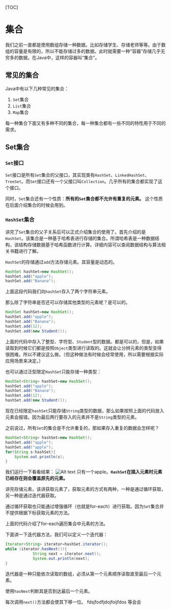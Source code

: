 [TOC]
# 集合

我们之前一直都是使用数组存储一种数据。比如存储学生、存储老师等等。由于数组的容量是有限的，所以不能存储过多的数据。此时就需要一种“容器”存储几乎无穷多的数据。在Java中，这样的容器叫“集合”。

## 常见的集合
Java中有以下几种常见的集合：
1. `Set`集合
2. `List`集合
3. `Map`集合

每一种集合下面又有多种不同的集合，每一种集合都有一些不同的特性用于不同的需求。

## Set集合
### `Set`接口
`Set`接口是所有`Set`集合的父接口，其实现类有`HashSet`、`LinkedHashSet`、`TreeSet`。而`Set`接口还有一个父接口叫`Collection`。几乎所有的集合都实现了这个接口。

同时，`Set`集合还有一个性质：**所有的`Set`集合都不允许有重复的元素。** 这个性质在后面介绍集合的时候会用到。
### `HashSet`集合
讲完了`Set`集合的父子关系后可以正式介绍集合的使用了。首先介绍的是`HashSet`。该集合是一种基于哈希表进行存储的集合。所谓哈希表是一种数据结构，该结构存储数据基于哈希函数进行计算。详细内容可以查阅数据结构与算法相关书籍进行了解。

`HashSet`的存储通过`add`方法存储元素。其容量是动态的。

```java
HashSet hashSet=new HashSet();
hashSet.add("apple");
hashSet.add("Banana");
```

上面这段代码我们向`hashSet`存入了两个字符串元素。

那么除了字符串是否还可以存储其他类型的元素呢？是可以的。

```java
HashSet hashSet=new HashSet();
hashSet.add("apple");
hashSet.add("Banana");
hashSet.add(12);
hashSet.add(new Student());
```

上面的代码中存入了整型、字符型、`Student`型的数据。都是可以的，但是，如果读取到时候它们都是按照`Object`类型进行读取的。这就会让分辨元素的类型变得很困难。所以不建议这么做。（但这种做法有时候会经常使用，所以需要根据实际应用场景来决定。）

也可以通过泛型限定`HashSet`只能存储一种类型：
```java
HashSet<String> hashSet=new HashSet();
hashSet.add("apple");
hashSet.add("Banana");
hashSet.add(12);
hashSet.add(new Student());
```
现在已经限定`hashSet`只能存储`String`类型的数据，那么如果按照上面的代码放入元素会报错。因为最后两行要存入的元素并不是`String`类型的元素。

之前说过，所有`Set`的集合是不允许重复的，那如果存入重复的数据会怎样呢？

```java
HashSet<String> hashSet=new HashSet();
hashSet.add("apple");
hashSet.add("apple");
for(String s:hashSet){
    System.out.println(s);
}
```
我们运行一下看看结果：
![Alt text](image.png)
只有一个apple。**`HashSet`在插入元素时元素已经存在则会覆盖原先的元素。**

讲完存储元素，该讲获取元素了，获取元素的方式有两种，一种是通过循环获取，另一种是通过迭代器获取。

通过循环获取也只能通过增强循环（也就是for-each）进行获取。因为`Set`集合并不提供根据下标获取元素的方法。

上面的代码介绍了for-each遍历集合中元素的方法。

下面讲一下迭代器方法，我们可以定义一个迭代器：

```java
Iterator<String> iterator=hashSet.iterator();
while (iterator.hasNext()){
            String next = iterator.next();
            System.out.println(next);
}
```
迭代器是一种只能依次读取的数组，必须从第一个元素顺序读取直至最后一个元素。

使用`hasNext`判断其是否到达最后一个元素。

每次调用`next()`方法都会使其下移一位。
fdsjfodfjdojfoijfdos
等会会